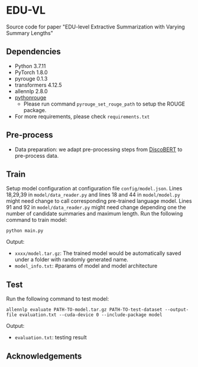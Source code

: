 # EDU-VL
Source code for paper "EDU-level Extractive Summarization with Varying Summary Lengths"


## Dependencies
- Python 3.7.11
- PyTorch 1.8.0
- pyrouge 0.1.3
- transformers 4.12.5
- allennlp 2.8.0
- [pythonrouge](https://github.com/tagucci/pythonrouge)
  - Please run command ```pyrouge_set_rouge_path``` to setup the ROUGE package.
- For more requirements, please check `requirements.txt`

## Pre-process
- Data preparation: we adapt pre-processing steps from [DiscoBERT](https://github.com/jiacheng-xu/DiscoBERT) to pre-process data.

## Train
Setup model configuration at configuration file `config/model.json`. Lines 18,29,39 in `model/data_reader.py` and lines 18 and 44 in `model/model.py` might need change to call corresponding pre-trained language model. Lines 91 and 92 in `model/data_reader.py` might need change depending one the number of candidate summaries and maximum length. Run the following command to train model:

```
python main.py
```

Output:
- `xxxx/model.tar.gz`: The trained model would be automatically saved under a folder with randomly generated name.
- `model_info.txt`: #params of model and model architecture

## Test
Run the following command to test model:

```
allennlp evaluate PATH-TO-model.tar.gz PATH-TO-test-dataset --output-file evaluation.txt --cuda-device 0 --include-package model
```
Output:
- `evaluation.txt`: testing result

## Acknowledgements
